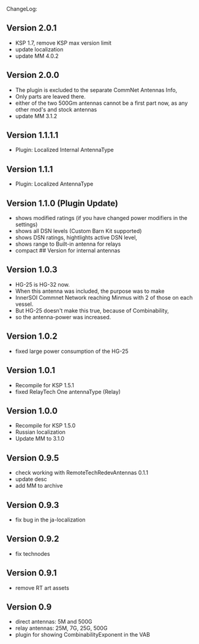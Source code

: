ChangeLog:

## Version 2.0.1
 * KSP 1.7, remove KSP max version limit
 * update localization
 * update MM 4.0.2

## Version 2.0.0
 * The plugin is excluded to the separate CommNet Antennas Info, 
 * Only parts are leaved there.
 * either of the two 500Gm antennas cannot be a first part now, as any other mod's and stock antennas
 * update MM 3.1.2

## Version 1.1.1.1
 * Plugin: Localized Internal AntennaType

## Version 1.1.1
 * Plugin: Localized AntennaType

## Version 1.1.0 (Plugin Update)
 * shows modified ratings (if you have changed power modifiers in the settings)
 * shows all DSN levels (Custom Barn Kit supported)
 * shows DSN ratings, hightlights active DSN level, 
 * shows range to Built-in antenna for relays
 * compact ## Version for internal antennas

## Version 1.0.3
 * HG-25 is HG-32 now.
 * When this antenna was included, the purpose was to make 
 * InnerSOI Commnet Network reaching Minmus with 2 of those on each vessel.
 * But HG-25 doesn't make this true, because of Combinability, 
 * so the antenna-power was increased.

## Version 1.0.2
 * fixed large power consumption of the HG-25

## Version 1.0.1
 * Recompile for KSP 1.5.1
 * fixed RelayTech One antennaType (Relay)

## Version 1.0.0
 * Recompile for KSP 1.5.0
 * Russian localization
 * Update MM to 3.1.0

## Version 0.9.5
 * check working with RemoteTechRedevAntennas 0.1.1
 * update desc
 * add MM to archive

## Version 0.9.3
 * fix bug in the ja-localization

## Version 0.9.2
 * fix technodes

## Version 0.9.1
 * remove RT art assets

## Version 0.9
 * direct antennas: 5M and 500G
 * relay antennas: 25M, 7G, 25G, 500G
 * plugin for showing CombinabilityExponent in the VAB
